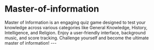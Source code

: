 # Master-of-information
 Master of Information is an engaging quiz game designed to test your knowledge across various categories like General Knowledge, History, Intelligence, and Religion. Enjoy a user-friendly interface, background music, and score tracking. Challenge yourself and become the ultimate master of information!  ---
